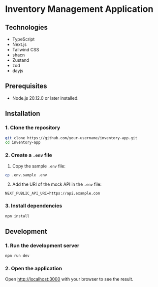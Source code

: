 # Inventory Management Application

## Technologies
- TypeScript
- Next.js
- Tailwind CSS
- shacn
- Zustand
- zod
- dayjs

## Prerequisites

- Node.js 20.12.0 or later installed.

## Installation

### 1. Clone the repository

```bash
git clone https://github.com/your-username/inventory-app.git
cd inventory-app
```

### 2. Create a `.env` file

1. Copy the sample `.env` file:

```bash
cp .env.sample .env
```

2. Add the URI of the mock API in the `.env` file:

```
NEXT_PUBLIC_API_URI=https://api.example.com
```

### 3. Install dependencies

```bash
npm install
```

## Development

### 1. Run the development server

```bash
npm run dev
```

### 2. Open the application

Open [http://localhost:3000](http://localhost:3000) with your browser to see the result.
